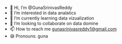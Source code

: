 - 👋 Hi, I’m @GunaSrinivasReddy
- 👀 I’m interested in data analatics
- 🌱 I’m currently learning data vizualization
- 💞️ I’m looking to collaborate on data domine
- 📫 How to reach me gunasrinivasreddy1@gmail.com
- 😄 Pronouns: guna

<!---
GunaSrinivasReddy/GunaSrinivasReddy is a ✨ special ✨ repository because its `README.md` (this file) appears on your GitHub profile.
You can click the Preview link to take a look at your changes.
--->
